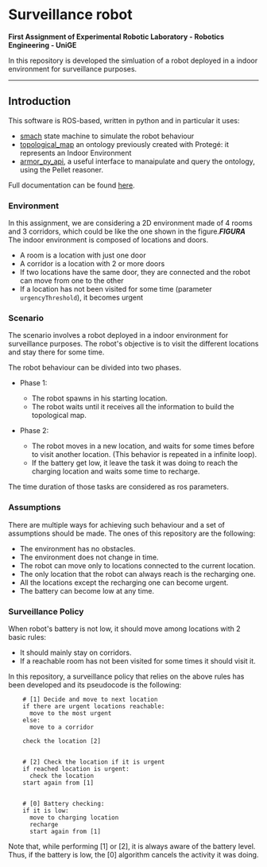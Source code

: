 # Surveillance robot #

**First Assignment of Experimental Robotic Laboratory - Robotics Engineering - UniGE**

In this repository is developed the simluation of a robot deployed in a
indoor environment for surveillance purposes.

---

## Introduction ##

This software is ROS-based, written in python and in particular it uses:
  - [smach](http://wiki.ros.org/smach) state machine to simulate the robot behaviour
  - [topological_map]() an ontology previously created with Protegé: it represents an Indoor Environment
  - [armor_py_api](https://github.com/EmaroLab/armor_py_api), a useful interface to manaipulate and query the ontology, using the Pellet reasoner.

Full documentation can be found [here](https://Mo-AH.github.io/surveillance_robot/).


### Environment ###

In this assignment, we are considering a 2D environment made of 4 rooms and 3 corridors, which could be like the one shown in the figure.***FIGURA***
The indoor environment is composed of locations and doors.
 - A room is a location with just one door
 - A corridor is a location with 2 or more doors
 - If two locations have the same door, they are connected and the robot can move from one to the other
 - If a location has not been visited for some time (parameter `urgencyThreshold`), it becomes urgent


### Scenario ###

The scenario involves a robot deployed in a indoor environment for surveillance purposes.
The robot's objective is to visit the different locations and stay there for some time.

The robot behaviour can be divided into two phases.

 - Phase 1:
    - The robot spawns in his starting location.
    - The robot waits until it receives all the information to build the topological map.
 
 - Phase 2:
    - The robot moves in a new location, and waits for some times before to visit another location. (This behavior is repeated in a infinite loop).
    - If the battery get low, it leave the task it was doing to reach the charging location and waits some time to recharge.

The time duration of those tasks are considered as ros parameters.


### Assumptions ###

There are multiple ways for achieving such behaviour and a set of assumptions should be made. The ones of this repository are the following:
 - The environment has no obstacles.
 - The environment does not change in time.
 - The robot can move only to locations connected to the current location.
 - The only location that the robot can always reach is the recharging one.
 - All the locations except the recharging one can become urgent.
 - The battery can become low at any time.


### Surveillance Policy ###

When robot's battery is not low, it should move among locations with 2 basic rules:
 - It should mainly stay on corridors.
 - If a reachable room has not been visited for some times it should visit it.

In this repository, a surveillance policy that relies on the above rules has been developed and its pseudocode is the following:


``` 
    # [1] Decide and move to next location
    if there are urgent locations reachable:
      move to the most urgent
    else:
      move to a corridor

    check the location [2]
    

    # [2] Check the location if it is urgent
    if reached location is urgent:
      check the location
    start again from [1]


    # [0] Battery checking:
    if it is low:
      move to charging location
      recharge
      start again from [1]

```
Note that, while performing [1] or [2], it is always aware of the battery level. Thus, if the battery is low, the [0] algorithm cancels the activity it was doing. 
